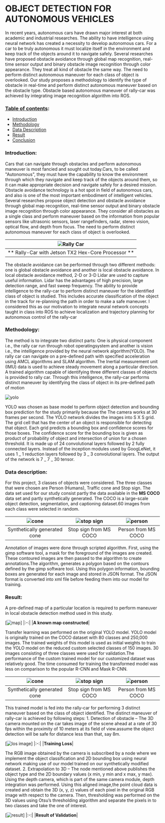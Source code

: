 # OBJECT DETECTION FOR AUTONOMOUS VEHICLES

In recent years, autonomous cars have drawn major interest at both academic and industrial researches.
The ability to have intelligence using neural network has created a necessity to develop autonomous
cars. For a car to be truly autonomous it must localize itself in the environment and keep track of the
objects around it to navigate safely. Several researches have proposed obstacle avoidance through
global map recognition, real-time sensor output and binary obstacle image recognition through color
appearance. They treat all kind of obstacle the same way. The need to perform distinct autonomous
maneuver for each class of object is overlooked. Our study proposes a methodology to identify the
type of obstacle in real-time and perform distinct autonomous maneuver based on the obstacle type.
Obstacle based autonomous maneuver of rally-car was achieved by integrating image recognition
algorithm into ROS.

### <ins>Table of contents</ins>:

- [ Introduction ](#intro)
- [ Methodology ](#meth)
- [ Data Description ](#desc)
- [ Result ](#res)
- [ Conclusion ](#con)

<a name='intro'></a>

### Introduction:

Cars that can navigate through obstacles and perform autonomous maneuver is most fancied and sought out today.Cars, to be called "Autonomous", they must have the capability to know the environment through which they navigate and keep track of the objects around them, so it can make appropriate decision and navigate safely for a desired mission. Obstacle avoidance technology is a hot spot in field of autonomous cars, and also is one of the most important embodiment of intelligent vehicles.
Several researches propose object detection and obstacle avoidance through global map recognition, real-time sensor output and binary obstacle image recognition through color appearance. They consider all obstacles as a single class and perform maneuver based on the information from popular sensors like ultrasonic sensors, laser rangefinders, radar, stereo vision, optical flow, and depth from focus. The need to perform distinct autonomous maneuver for each class of object is overlooked.

|            ![Rally Car](images/rc.JPG)             |
| :------------------------------------------------: |
| ** Rally-Car with Jetson TX2 Hex-Core Processor ** |

The obstacle avoidance can be performed through two different methods: one is global obstacle avoidance and another is local obstacle avoidance. In local obstacle avoidance method, 2-D or 3-D Lidar are used to capture useful information. Lidar has the advantages of high precision, large detection range, and fast sweep frequency. The ability to provide intelligence to the rally-car to perform distinct maneuver for the identified class of object is studied. This includes accurate classification of the object in the track for re-planning the path in order to make a safe maneuver. I considered this as our motivation to integrate neural network concepts taught in class into ROS to achieve localization and trajectory planning for autonomous control of the rally-car

<a name='meth'></a>

### Methodology:

The method is to integrate two distinct parts: One is physical component i.e., the rally car run through robot operatingsystem and another is vision i.e., the intelligence provided by the neural network algorithm(YOLO). The rally car can navigate on a pre-defined path with specified acceleration using AMCL algorithms and SLAM algorithm. The Inertial measurement unit (IMU) data is used to achieve steady movement along a particular direction. A trained algorithm capable of identifying three different classes of objects is provided to rally car. Through this intelligence, the rally-car performs distinct maneuver by identifying the class of object in its pre-defined path of motion

![yolo](images/yolo.JPG)

YOLO was chosen as base model to perform object detection and bounding box prediction for the study primarily because the The camera works at 30 frames per second. The YOLO network divides the images into S X S grid. The grid cell that has the center of an object is responsible for
detecting that object. Each grid predicts a bounding box and confidence scores for those boxes. The confidence score for the bounding box is given as product of probability of object and intersection of union for a chosen threshold. It is made up of 24 convolutional layers followed by 2
fully connected layers. Instead of the inception modules used by GoogLeNet, it uses 1 _ 1 reduction layers followed by 3 _ 3 convolutional layers. The output of the network is 7 _ 7 _ 30 tensor.

<a name='desc'></a>

### Data description:

For this project, 3 classes of objects were considered. The three classes that were chosen are Person (Humans), Traffic cone and Stop sign. The data set used for our study consist partly the data available in the **MS COCO** data set and partly synthetically generated. The COCO is a large-scale object detection, segmentation, and captioning dataset.60 images from each class were selected in random.

| ![cone](images/cone.JPG) | ![stop sign](images/stop.JPG) | ![person](images/person.JPG) |
| :---------------------------: | :---------------------------: | :-----------------------------: |
| Synthetically generated cone  |    Stop sign from MS COCO     |       Person from MS COCO       |

Annotation of images were done through scripted algorithm. First, using the gimp software tool, a mask for the foreground of the images are created. These contoured images are then passed to the algorithm to create annotations.The algorithm, generates a polygon based on the contours defined by the gimp software tool. Using this polygon information, bounding boxes are generated for each image and stored in JSON format. The JSON format is converted into xml file before feeding them into our model for training.

<a name='res'></a>

### Result:

A pre-defined map of a particular location is required to perform maneuver in local obstacle detection method used in this study.

[![map](images/map.JPG)]
|:-:|
|**A known map constructed**|

Transfer learning was performed on the original YOLO model. YOLO model is originally trained on
the COCO dataset with 80 classes and 250,000 images. The trained weights of this model is used as initial weights to train the YOLO model on the reduced custom selected classes of 150 images. 30 images consisting of three classes were used for validation.The performance of the custom trained model for our customized dataset was relatively good. The time consumed for training the transformed model was less on comparison to the popular R-CNN and Mask R-CNN.

| ![cone](images/det1.JPG) | ![stop sign](images/det2.JPG) | ![person](images/det3.JPG) |
| :---------------------------: | :---------------------------: | :-----------------------------: |
| Synthetically generated cone  |    Stop sign from MS COCO     |       Person from MS COCO       |



This trained model is fed into the rally-car for performing 3 distinct maneuver based on the class of object identified. The distinct maneuver of rally-car is achieved by following steps: 1. Detection of obstacle – The 3D camera mounted on the car takes image of the scene ahead at a rate of 30 fps within the proximity of 10 meters at its field of view.assume the object detection will be safe for distance less than that, say 8m. 

[![los image](images/loss.JPG)]
|:-:|
|**Training Loss**|

The RGB image obtained by the camera is subscribed by a node where we implement the object classification and 2D bounding box using neural network making
use of our model trained on our synthetically modified dataset. 2. Extrapolation to 3D – The node mentioned above publishes the object type and the 2D boundary values (x min, y min and x max, y max). Using the depth camera, which is part of the same camera module, depth integration was performed. Using this aligned image,the point cloud data is created and obtain the 3D (x, y, z) values of each pixel in the original RGB image with respect to the camera. Then, thresholding was performed on the 3D values using Otsu’s thresholding algorithm and separate the pixels in to two classes and take the
one of interest. 

[![result](images/result.JPG)]
|:-:|
|**Result of Validation**|
